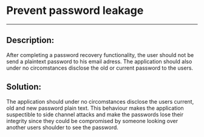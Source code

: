 # Prevent password leakage
-------

## Description:

After completing a password recovery functionality, the user should not be send a plaintext
password to his email adress. The application should also under no circomstances disclose the old or current password
to the users.

## Solution:

The application should under no circomstances disclose the users current, old and new password plain text.
This behaviour makes the application suspectible to side channel attacks and make the passwords
lose their integrity since they could be compromised by someone looking over another users shoulder to
see the password. 
